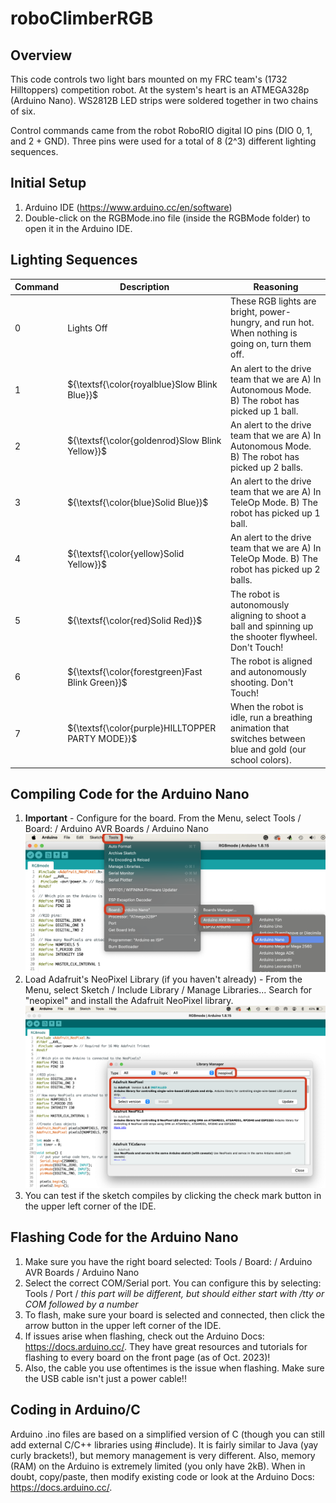 # roboClimberRGB

## Overview
This code controls two light bars mounted on my FRC team's (1732 Hilltoppers) competition robot.
At the system's heart is an ATMEGA328p (Arduino Nano). WS2812B LED strips were soldered together in two chains of six.

Control commands came from the robot RoboRIO digital IO pins (DIO 0, 1, and 2 + GND). Three pins were used for a total of 8 (2^3) different lighting sequences.

## Initial Setup
1. Arduino IDE (https://www.arduino.cc/en/software)
2. Double-click on the RGBMode.ino file (inside the RGBMode folder) to open it in the Arduino IDE.

## Lighting Sequences
| Command |                      Description                      |                                                   Reasoning                                                 |
| ------- | ----------------------------------------------------- | ----------------------------------------------------------------------------------------------------------- |
| 0       | ${\textsf{Lights Off}}$                               | These RGB lights are bright, power-hungry, and run hot. When nothing is going on, turn them off.            |
| 1       | ${\textsf{\color{royalblue}Slow Blink Blue}}$         | An alert to the drive team that we are A) In Autonomous Mode. B) The robot has picked up 1 ball.            |
| 2       | ${\textsf{\color{goldenrod}Slow Blink Yellow}}$       | An alert to the drive team that we are A) In Autonomous Mode. B) The robot has picked up 2 balls.           |
| 3       | ${\textsf{\color{blue}Solid Blue}}$                   | An alert to the drive team that we are A) In TeleOp Mode. B) The robot has picked up 1 ball.                |
| 4       | ${\textsf{\color{yellow}Solid Yellow}}$               | An alert to the drive team that we are A) In TeleOp Mode. B) The robot has picked up 2 balls.               |
| 5       | ${\textsf{\color{red}Solid Red}}$                     | The robot is autonomously aligning to shoot a ball and spinning up the shooter flywheel. Don't Touch!       |
| 6       | ${\textsf{\color{forestgreen}Fast Blink Green}}$      | The robot is aligned and autonomously shooting. Don't Touch!                                                |
| 7       | ${\textsf{\color{purple}HILLTOPPER PARTY MODE}}$      | When the robot is idle, run a breathing animation that switches between blue and gold (our school colors).  |

## Compiling Code for the Arduino Nano
1. **Important** - Configure for the board. From the Menu, select Tools / Board: / Arduino AVR Boards / Arduino Nano
![image info](./images/getBoard.png)
2. Load Adafruit's NeoPixel Library (if you haven't already) - From the Menu, select Sketch / Include Library / Manage Libraries...  Search for "neopixel" and install the Adafruit NeoPixel library.
![image info](./images/getLibrary.png)
4. You can test if the sketch compiles by clicking the check mark button in the upper left corner of the IDE.

## Flashing Code for the Arduino Nano
1. Make sure you have the right board selected: Tools / Board: / Arduino AVR Boards / Arduino Nano
2. Select the correct COM/Serial port. You can configure this by selecting: Tools / Port / *this part will be different, but should either start with /tty or COM followed by a number*
3. To flash, make sure your board is selected and connected, then click the arrow button in the upper left corner of the IDE.
4. If issues arise when flashing, check out the Arduino Docs: https://docs.arduino.cc/. They have great resources and tutorials for flashing to every board on the front page (as of Oct. 2023)!
5. Also, the cable you use oftentimes is the issue when flashing. Make sure the USB cable isn't just a power cable!!

## Coding in Arduino/C
Arduino .ino files are based on a simplified version of C (though you can still add external C/C++ libraries using #include). It is fairly similar to Java (yay curly brackets!), but memory management is very different.  Also, memory (RAM) on the Arduino is extremely limited (you only have 2kB). When in doubt, copy/paste, then modify existing code or look at the Arduino Docs: https://docs.arduino.cc/.
